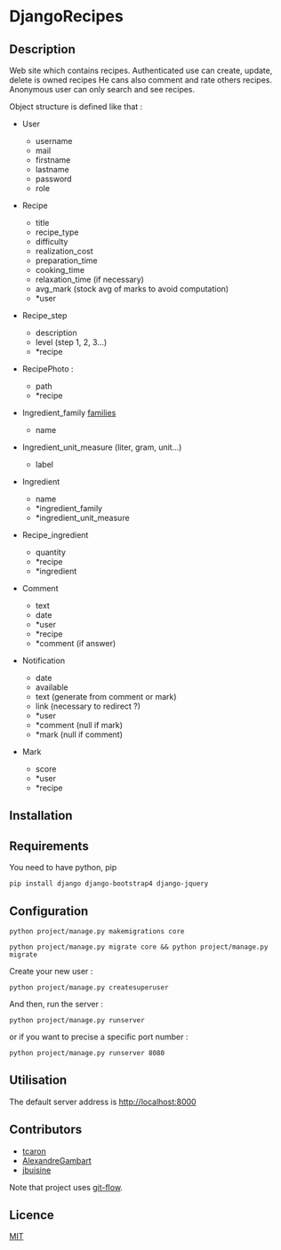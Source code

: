 # DjangoRecipes

## Description

Web site which contains recipes. Authenticated use can create, update, delete is owned recipes He cans also comment and rate others recipes. Anonymous user can only search and see recipes.

Object structure is defined like that :

- User
    - username
    - mail
    - firstname
    - lastname
    - password
    - role

- Recipe
    - title
    - recipe_type
    - difficulty
    - realization_cost
    - preparation_time
    - cooking_time
    - relaxation_time (if necessary)
    - avg_mark (stock avg of marks to avoid computation)
    - *user

- Recipe_step
    - description
    - level (step 1, 2, 3...)
    - *recipe

- RecipePhoto :
    - path
    - *recipe

- Ingredient_family [families](http://www.cuisine-libre.fr/familles-alimentaires)
    - name

- Ingredient_unit_measure (liter, gram, unit...)
    - label

- Ingredient
    - name
    - *ingredient_family
    - *ingredient_unit_measure

- Recipe_ingredient
    - quantity
    - *recipe
    - *ingredient

- Comment
    - text
    - date
    - *user
    - *recipe
    - *comment (if answer)

- Notification
    - date
    - available
    - text (generate from comment or mark)
    - link (necessary to redirect ?)
    - *user
    - *comment (null if mark)
    - *mark (null if comment)


- Mark
    - score
    - *user
    - *recipe


## Installation

## Requirements

You need to have python, pip

```
pip install django django-bootstrap4 django-jquery
```

## Configuration

```
python project/manage.py makemigrations core
```

```
python project/manage.py migrate core && python project/manage.py migrate
```

Create your new user :

```
python project/manage.py createsuperuser
```

And then, run the server :

```
python project/manage.py runserver
```

or if you want to precise a specific port number :

```
python project/manage.py runserver 8080
```

## Utilisation

The default server address is [http://localhost:8000](http://localhost:8000)


## Contributors

* [tcaron](https://github.com/tcaron)
* [AlexandreGambart](https://github.com/AlexandreGambart)
* [jbuisine](https://github.com/jbuisine)

Note that project uses [git-flow](https://danielkummer.github.io/git-flow-cheatsheet/).

## Licence

[MIT](https://github.com/jbuisine/django-recipes/blob/master/LICENSE)
